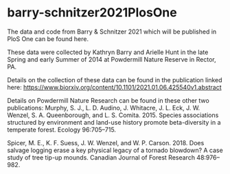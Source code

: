# barry-schnitzer2021PlosOne
The data and code from Barry &amp; Schnitzer 2021 which will be published in PloS One can be found here. 

These data were collected by Kathryn Barry and Arielle Hunt in the late Spring and early Summer of 2014 at Powdermill Nature Reserve in Rector, PA. 

Details on the collection of these data can be found in the publication linked here: https://www.biorxiv.org/content/10.1101/2021.01.06.425540v1.abstract

Details on Powdermill Nature Research can be found in these other two publications: 
Murphy, S. J., L. D. Audino, J. Whitacre, J. L. Eck, J. W. Wenzel, S. A. Queenborough, and L. S. Comita. 2015. Species associations structured by environment and land-use history promote beta-diversity in a temperate forest. Ecology 96:705–715.

Spicer, M. E., K. F. Suess, J. W. Wenzel, and W. P. Carson. 2018. Does salvage logging erase a key physical legacy of a tornado blowdown? A case study of tree tip-up mounds. Canadian Journal of Forest Research 48:976–982.



